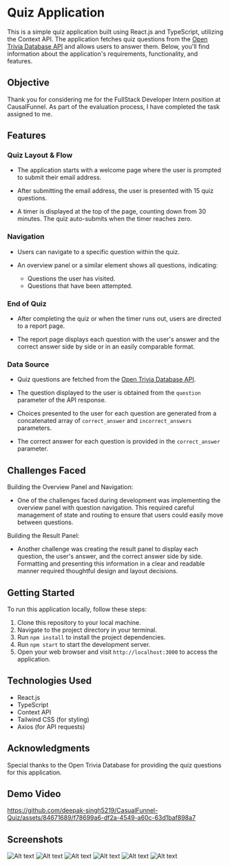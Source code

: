 # Quiz Application

This is a simple quiz application built using React.js and TypeScript, utilizing the Context API. The application fetches quiz questions from the [Open Trivia Database API](https://opentdb.com/api.php?amount=15) and allows users to answer them. Below, you'll find information about the application's requirements, functionality, and features.

## Objective

Thank you for considering me for the FullStack Developer Intern position at CausalFunnel. As part of the evaluation process, I have completed the task assigned to me.

## Features

### Quiz Layout & Flow

- The application starts with a welcome page where the user is prompted to submit their email address.

- After submitting the email address, the user is presented with 15 quiz questions.

- A timer is displayed at the top of the page, counting down from 30 minutes. The quiz auto-submits when the timer reaches zero.

### Navigation

- Users can navigate to a specific question within the quiz.

- An overview panel or a similar element shows all questions, indicating:
  - Questions the user has visited.
  - Questions that have been attempted.

### End of Quiz

- After completing the quiz or when the timer runs out, users are directed to a report page.

- The report page displays each question with the user's answer and the correct answer side by side or in an easily comparable format.

### Data Source

- Quiz questions are fetched from the [Open Trivia Database API](https://opentdb.com/api.php?amount=15).

- The question displayed to the user is obtained from the `question` parameter of the API response.

- Choices presented to the user for each question are generated from a concatenated array of `correct_answer` and `incorrect_answers` parameters.

- The correct answer for each question is provided in the `correct_answer` parameter.

## Challenges Faced

Building the Overview Panel and Navigation:
- One of the challenges faced during development was implementing the overview panel with question navigation. This required careful management of state and routing to ensure that users could easily move between questions.

Building the Result Panel:
- Another challenge was creating the result panel to display each question, the user's answer, and the correct answer side by side. Formatting and presenting this information in a clear and readable manner required thoughtful design and layout decisions.

## Getting Started

To run this application locally, follow these steps:

1. Clone this repository to your local machine.
2. Navigate to the project directory in your terminal.
3. Run `npm install` to install the project dependencies.
4. Run `npm start` to start the development server.
5. Open your web browser and visit `http://localhost:3000` to access the application.

## Technologies Used

- React.js
- TypeScript
- Context API
- Tailwind CSS (for styling)
- Axios (for API requests)

## Acknowledgments

Special thanks to the Open Trivia Database for providing the quiz questions for this application.

## Demo Video

https://github.com/deepak-singh5219/CasualFunnel-Quiz/assets/84671689/f78699a6-df2a-4549-a60c-63d1baf898a7



## Screenshots
![Alt text](image.png)
![Alt text](image-1.png)
![Alt text](image-2.png)
![Alt text](image-3.png)
![Alt text](image-4.png)
![Alt text](screencapture-localhost-3000-main-2023-09-21-01_10_09.png)
